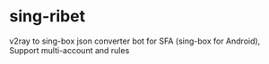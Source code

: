# sing-ribet
v2ray to sing-box json converter bot for SFA (sing-box for Android), Support multi-account and rules
